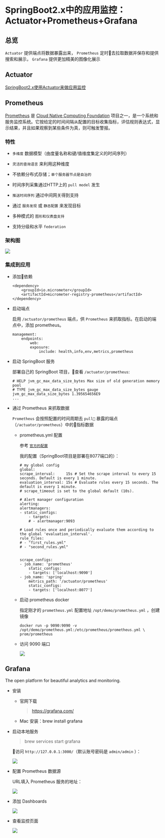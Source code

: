 # SpringBoot2.x中的应用监控：Actuator+Prometheus+Grafana

## 总览

`Actuator` 提供端点将数据暴露出来， `Prometheus` 定时去拉取数据并保存和提供搜索和展示， `Grafana` 提供更加精美的图像化展示

## Actuator

[SpringBoot2.x使用Actuator来做应用监控](https://blog.csdn.net/myherux/article/details/80670557)

## Prometheus

[Prometheus](https://github.com/prometheus/prometheus) 是 [Cloud Native Computing Foundation](https://www.cncf.io/) 项目之一，是一个系统和服务监控系统。它按给定的时间间隔从配置的目标收集指标，评估规则表达式，显示结果，并且如果观察到某些条件为真，则可触发警报。

### 特性

- `多维度` 数据模型（由度量名称和键/值维度集定义的时间序列）

- `灵活的查询语言` 来利用这种维度

- 不依赖分布式存储；`单个服务器节点是自治的`

- 时间序列采集通过HTTP上的 `pull model` 发生

- `推送时间序列` 通过中间网关得到支持

- 通过 `服务发现` 或 `静态配置` 来发现目标

- 多种模式的 `图形和仪表盘支持`

- 支持分级和水平 `federation`

### 架构图

![](http://cdn.heroxu.com/20180611152870866231216.png)

### 集成到应用

- 添加依赖

    ```
    <dependency>
        <groupId>io.micrometer</groupId>
        <artifactId>micrometer-registry-prometheus</artifactId>
    </dependency>
    ```

- 启动端点

    启用 `/actuator/prometheus` 端点，供 `Prometheus` 来抓取指标。在启动的端点中，添加 prometheus。

    ```
    management:
        endpoints:
            web:
            exposure:
                include: health,info,env,metrics,prometheus
    ```

- 启动 SpringBoot 服务

    部署自己的 SpringBoot 项目，查看 `/actuator/prometheus`:

    ```
    # HELP jvm_gc_max_data_size_bytes Max size of old generation memory pool
    # TYPE jvm_gc_max_data_size_bytes gauge
    jvm_gc_max_data_size_bytes 1.395654656E9
    ...
    ```

- 通过 Prometheus 来抓取数据

    `Prometheus` 会按照配置的时间周期去 `pull` 暴露的端点（`/actuator/prometheus`）中的指标数据

    - prometheus.yml 配置

        参考 [`官方的配置`](https://github.com/prometheus/prometheus/blob/master/documentation/examples/prometheus.yml)

        我的配置（SpringBoot项目是部署在8077端口的）：

        ```
        # my global config
        global:
        scrape_interval:     15s # Set the scrape interval to every 15 seconds. Default is every 1 minute.
        evaluation_interval: 15s # Evaluate rules every 15 seconds. The default is every 1 minute.
        # scrape_timeout is set to the global default (10s).

        # Alert manager configuration
        alerting:
        alertmanagers:
        - static_configs:
            - targets:
            # - alertmanager:9093

        # Load rules once and periodically evaluate them according to the global 'evaluation_interval'.
        rule_files:
        # - "first_rules.yml"
        # - "second_rules.yml"


        scrape_configs:
        - job_name: 'prometheus'
            static_configs:
            - targets: ['localhost:9090']
        - job_name: 'spring'
            metrics_path: '/actuator/prometheus'
            static_configs:
            - targets: ['localhost:8077']
        ```

    - 启动 prometheus docker

        指定刚才的 `prometheus.yml` 配置地址 `/opt/demo/prometheus.yml` ，创建镜像
        
        ```
        docker run -p 9090:9090 -v /opt/demo/prometheus.yml:/etc/prometheus/prometheus.yml \
        prom/prometheus
        ```

    - 访问 9090 端口

        ![](http://cdn.heroxu.com/20180612152879174729237.png)

## Grafana

The open platform for beautiful 
analytics and monitoring.

- 安装

    - 官网下载

        > https://grafana.com/

    - Mac 安装：brew install grafana

- 启动本地服务

    > brew services start grafana

    访问 `http://127.0.0.1:3000/`（默认账号密码是 `admin/admin` ）：

    ![](http://cdn.heroxu.com/20180612152880672344532.png)

- 配置 Prometheus 数据源

    URL填入 Prometheus 服务的地址：

    ![](http://cdn.heroxu.com/20180612152880725293179.png)

- 添加 Dashboards

    ![](http://cdn.heroxu.com/2018061215288088143797.png)

- 查看监控页面

    ![](http://cdn.heroxu.com/20180612152880910476496.png)

